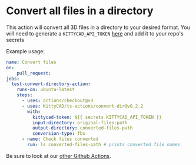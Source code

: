 # Convert all files in a directory

This action will convert all 3D files in a directory to your desired format.
You will need to generate a `KITTYCAD_API_TOKEN` [here](https://kittycad.io/account) and add it to your repo's secrets

Example usage:
```yml
name: Convert files
on:
    pull_request:
jobs:
  test-convert-directory-action:
    runs-on: ubuntu-latest
    steps:
      - uses: actions/checkout@v3
      - uses: KittyCAD/ts-actions/convert-dir@v0.2.2
        with:
          kittycad-token: ${{ secrets.KITTYCAD_API_TOKEN }}
          input-directory: original-files-path
          output-directory: converted-files-path
          conversion-type: fbx
      - name: Check files converted
        run: ls converted-files-path # prints converted file names
```

Be sure to look at our [other Github Actions](https://github.com/marketplace?type=actions&query=kittycad+).
